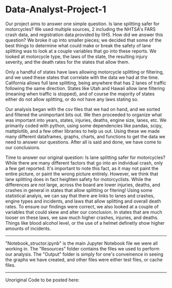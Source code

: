 # Data-Analyst-Project-1
Our project aims to answer one simple question. Is lane splitting safer for motorcycles? We used multiple sources, 2 including the NHTSA's FARS crash data, and registration data provided by IIHS. How did we answer this question? We broke it up into smaller pieces; we decided that some of the best things to determine what could make or break the safety of lane splitting was to look at a couple variables that go into these reports. We looked at motorcycle type, the laws of the state, the resulting injury severity, and the death rates for the states that allow them.

Only a handful of states have laws allowing motorcycle splitting or filtering, and we used these states that correlate with the data we had at the time. California allows full lane splitting, being anywhere that has 2 lanes of traffic following the same direction. States like Utah and Hawaii allow lane filtering (meaning when traffic is stopped), and of course the majority of states either do not allow splitting, or do not have any laws stating so.

Our analysis began with the csv files that we had on hand, and we sorted and filtered the unimportant bits out. We then proceeded to organize what was important into years, states, injuries, deaths, engine size, lanes, etc. We primarily coded with python, using some dependencies like pandas, scipy, mattplotlib, and a few other libraries to help us out. Using these we made many different dataframes, graphs, charts, and functions to get the data we need to answer our questions. After all is said and done, we have come to our conclusions.

Time to answer our original question: Is lane splitting safer for motorcycles? While there are many different factors that go into an individual crash, only a few get reported. It's important to note this fact, as it may not paint the entire picture, or paint the wrong picture entirely. However, we think that lane splitting does in fact heighten safety for motorcyclists. While the differences are not large, across the board are lower injuries, deaths, and crashes in general in states that allow splitting or fitering! Using some statistical analyis, we can say that there are links to lanes and crashes, engine types and incidents, and laws that allow splitting and overall death rates. To ensure our findings were correct, we also looked at a couple of variables that could skew and alter our conclusion. In states that are much looser on these laws, we saw much higher crashes, injuries, and deaths. Things like blood alcohol level, or the use of a helmet definetly show higher amounts of incidents.

------------------------------------------------------------------------------------------------

"Notebook_structor.ipynb" is the main Jupyter Notebook file we were all working in. The "Resources" folder contains the files we used to perform our analysis. The "Output" folder is simply for one's conveinence in seeing the graphs we have created, and other files were either test files, or cache files.

------------------------------------------------------------------------------------------------

Unoriginal Code to be posted here: